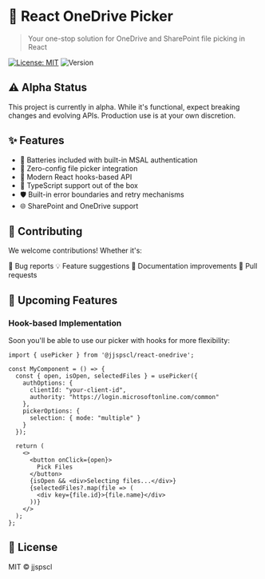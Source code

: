 # 📁 React OneDrive Picker
> Your one-stop solution for OneDrive and SharePoint file picking in React

[![License: MIT](https://img.shields.io/badge/License-MIT-yellow.svg)](LICENSE)
![Version](https://img.shields.io/badge/version-0.0.1--alpha-orange)

## ⚠️ Alpha Status
This project is currently in alpha. While it's functional, expect breaking changes and evolving APIs. Production use is at your own discretion.

## ✨ Features

- 🔋 Batteries included with built-in MSAL authentication
- 🎯 Zero-config file picker integration
- 🎨 Modern React hooks-based API
- 🔄 TypeScript support out of the box
- 🛡️ Built-in error boundaries and retry mechanisms
- 🌐 SharePoint and OneDrive support

## 🤝 Contributing
We welcome contributions! Whether it's:

🐛 Bug reports
💡 Feature suggestions
📝 Documentation improvements
🔧 Pull requests


## 🔮 Upcoming Features

### Hook-based Implementation
Soon you'll be able to use our picker with hooks for more flexibility:

```tsx
import { usePicker } from '@jjspscl/react-onedrive';

const MyComponent = () => {
  const { open, isOpen, selectedFiles } = usePicker({
    authOptions: {
      clientId: "your-client-id",
      authority: "https://login.microsoftonline.com/common"
    },
    pickerOptions: {
      selection: { mode: "multiple" }
    }
  });

  return (
    <>
      <button onClick={open}>
        Pick Files
      </button>
      {isOpen && <div>Selecting files...</div>}
      {selectedFiles?.map(file => (
        <div key={file.id}>{file.name}</div>
      ))}
    </>
  );
};
```

## 📄 License
MIT © jjspscl

<!-- ## 📦 Installation

```bash
npm install @jjspscl/react-onedrive
# or
bun add @jjspscl/react-onedrive -->